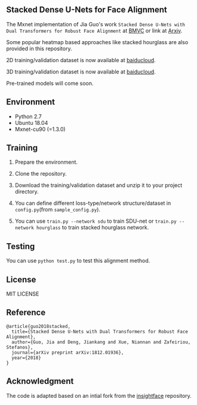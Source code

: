## Stacked Dense U-Nets for Face Alignment

The Mxnet implementation of Jia Guo's work ``Stacked Dense U-Nets with Dual Transformers for Robust Face Alignment`` at [BMVC](http://bmvc2018.org/contents/papers/0051.pdf) or link at [Arxiv](https://arxiv.org/abs/1812.01936). 

Some popular heatmap based approaches like stacked hourglass are also provided in this repository.  

2D training/validation dataset is now available at [baiducloud](https://pan.baidu.com/s/1kdquiIGTlK7l26SPWO_cmw).

3D training/validation dataset is now available at [baiducloud](https://pan.baidu.com/s/1VjFWm6eEtIqGKk92GE2rgw).

Pre-trained models will come soon.


## Environment

-   Python 2.7 
-   Ubuntu 18.04
-   Mxnet-cu90 (=1.3.0)

## Training

1.  Prepare the environment.

2.  Clone the repository.

3.  Download the training/validation dataset and unzip it to your project directory.
    
3.  You can define different loss-type/network structure/dataset in ``config.py``(from ``sample_config.py``).
    
4.  You can use ``train.py --network sdu`` to train SDU-net or ``train.py --network hourglass`` to train stacked hourglass network.

## Testing

  You can use `python test.py` to test this alignment method.

## License

MIT LICENSE


## Reference

```
@article{guo2018stacked,
  title={Stacked Dense U-Nets with Dual Transformers for Robust Face Alignment},
  author={Guo, Jia and Deng, Jiankang and Xue, Niannan and Zafeiriou, Stefanos},
  journal={arXiv preprint arXiv:1812.01936},
  year={2018}
}
```

## Acknowledgment

The code is adapted based on an intial fork from the [insightface](https://github.com/deepinsight/insightface) repository.

